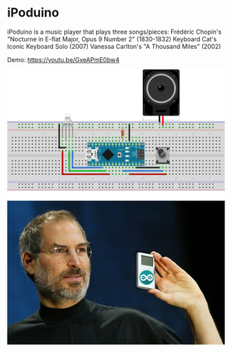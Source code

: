 # iPoduino
iPoduino is a music player that plays three songs/pieces:
    Frédéric Chopin's "Nocturne in E-flat Major, Opus 9 Number 2" (1830-1832)
    Keyboard Cat's Iconic Keyboard Solo (2007)
    Vanessa Carlton's "A Thousand Miles" (2002)

Demo: https://youtu.be/GxeAPmE0bw4

![Screenshot](iPoduinoSchematic.png)
![Screenshot](stevejobs.jpg)
